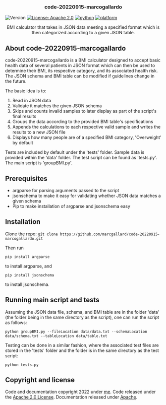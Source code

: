<h3 align="center">code-20220915-marcogallardo</h3>

![Version](https://img.shields.io/badge/version-0.1-blue.svg?cacheSeconds=2592000)
[![License: Apache 2.0](https://img.shields.io/badge/license-Apache--2.0-blue)](https://www.apache.org/licenses/LICENSE-2.0)
[![python](https://img.shields.io/badge/python-3.10.4-blue.svg?logo=python&labelColor=yellow)](https://www.python.org/downloads/)
[![platform](https://img.shields.io/badge/platform-osx%2Flinux%2Fwindows-green.svg)](https://github.com/marcgallard/code-20220915-marcogallardo)

<p align="center">
  BMI calculator that takes in JSON data meeting a specified format which is then categorized according to a given JSON table.
</p>

## About code-20220915-marcogallardo

code-20220915-marcogallardo is a BMI calculator designed to accept basic health data of several patients in JSON format which can then be used to determine their BMI, its respective category, and its associated health risk. The JSON schema and BMI table can be modified if guidelines change in the future.

The basic idea is to: 
1. Read in JSON data
2. Validate it matches the given JSON schema
3. Skips and counts invalid samples to later display as part of the script's final results
4. Groups the data according to the provided BMI table's specifications
5. Appends the calculations to each respective valid sample and writes the results to a new JSON file
6. Displays how many people are of a specified BMI category, 'Overweight' by default

Tests are included by default under the 'tests' folder. Sample data is provided within the 'data' folder. The test script can be found as 'tests.py'. The main script is 'groupBMI.py'.

## Prerequisites

- argparse for parsing arguments passed to the script
- jsonschema to make it easy for validating whether JSON data matches a given schema
- Pip to make installation of argparse and jsonschema easy

## Installation

Clone the repo: `git clone https://github.com/marcgallard/code-20220915-marcogallardo.git`

Then run

    pip install argparse    
    
to install argparse, and
    
    pip install jsonschema
    
to install jsonschema.

## Running main script and tests

Assuming the JSON data file, schema, and BMI table are in the folder 'data' (the folder being in the same directory as the script), one can run the script as follows:

    python groupBMI.py --fileLocation data/data.txt --schemaLocation data/schema.txt --tableLocation data/table.txt
    
Testing can be done in a similar fashion, where the associated test files are stored in the 'tests' folder and the folder is in the same directory as the test script:

    python tests.py

## Copyright and license

Code and documentation copyright 2022 under [me](https://github.com/mrcogllrdo). Code released under the [Apache 2.0 License](https://github.com/marcgallard/code-20220915-marcogallardo/blob/master/LICENSE). Documentation released under [Apache](https://www.apache.org/licenses/LICENSE-2.0).
